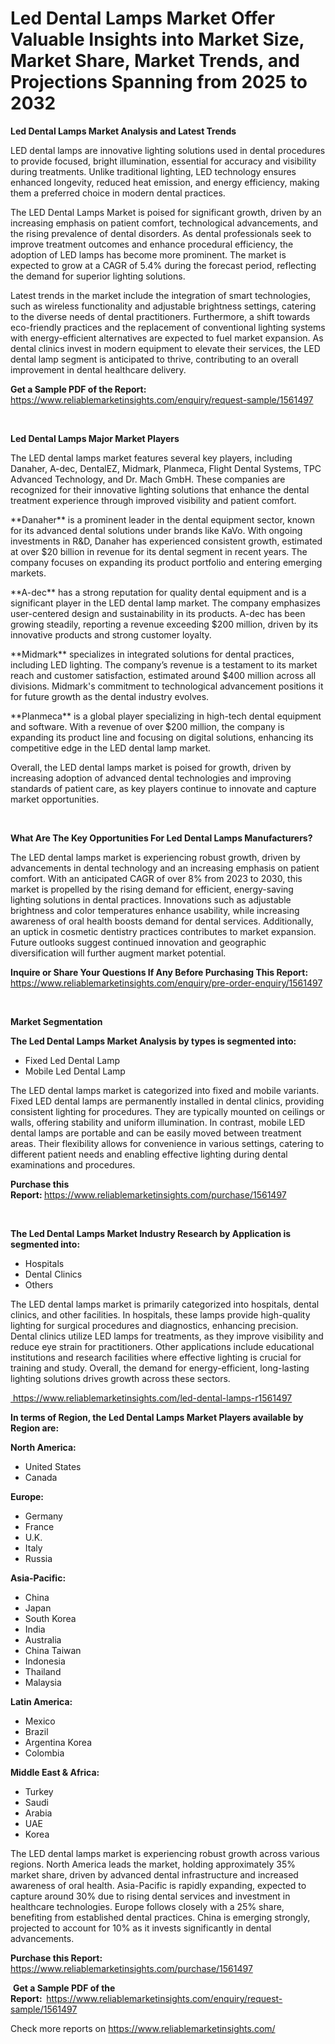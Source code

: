 <p><h1>Led Dental Lamps Market Offer Valuable Insights into Market Size, Market Share, Market Trends, and Projections Spanning from 2025 to 2032</h1></p><p><strong>Led Dental Lamps Market Analysis and Latest Trends</strong></p>
<p><p>LED dental lamps are innovative lighting solutions used in dental procedures to provide focused, bright illumination, essential for accuracy and visibility during treatments. Unlike traditional lighting, LED technology ensures enhanced longevity, reduced heat emission, and energy efficiency, making them a preferred choice in modern dental practices.</p><p>The LED Dental Lamps Market is poised for significant growth, driven by an increasing emphasis on patient comfort, technological advancements, and the rising prevalence of dental disorders. As dental professionals seek to improve treatment outcomes and enhance procedural efficiency, the adoption of LED lamps has become more prominent. The market is expected to grow at a CAGR of 5.4% during the forecast period, reflecting the demand for superior lighting solutions.</p><p>Latest trends in the market include the integration of smart technologies, such as wireless functionality and adjustable brightness settings, catering to the diverse needs of dental practitioners. Furthermore, a shift towards eco-friendly practices and the replacement of conventional lighting systems with energy-efficient alternatives are expected to fuel market expansion. As dental clinics invest in modern equipment to elevate their services, the LED dental lamp segment is anticipated to thrive, contributing to an overall improvement in dental healthcare delivery.</p></p>
<p><strong>Get a Sample PDF of the Report:&nbsp;</strong> <a href="https://www.reliablemarketinsights.com/enquiry/request-sample/1561497?utm_campaign=2517&utm_medium=2&utm_source=Github&utm_content=ia&utm_term=03032025&utm_id=led-dental-lamps">https://www.reliablemarketinsights.com/enquiry/request-sample/1561497</a></p>
<p>&nbsp;</p>
<p><strong>Led Dental Lamps Major Market Players</strong></p>
<p><p>The LED dental lamps market features several key players, including Danaher, A-dec, DentalEZ, Midmark, Planmeca, Flight Dental Systems, TPC Advanced Technology, and Dr. Mach GmbH. These companies are recognized for their innovative lighting solutions that enhance the dental treatment experience through improved visibility and patient comfort.</p><p>**Danaher** is a prominent leader in the dental equipment sector, known for its advanced dental solutions under brands like KaVo. With ongoing investments in R&D, Danaher has experienced consistent growth, estimated at over $20 billion in revenue for its dental segment in recent years. The company focuses on expanding its product portfolio and entering emerging markets.</p><p>**A-dec** has a strong reputation for quality dental equipment and is a significant player in the LED dental lamp market. The company emphasizes user-centered design and sustainability in its products. A-dec has been growing steadily, reporting a revenue exceeding $200 million, driven by its innovative products and strong customer loyalty.</p><p>**Midmark** specializes in integrated solutions for dental practices, including LED lighting. The company’s revenue is a testament to its market reach and customer satisfaction, estimated around $400 million across all divisions. Midmark's commitment to technological advancement positions it for future growth as the dental industry evolves.</p><p>**Planmeca** is a global player specializing in high-tech dental equipment and software. With a revenue of over $200 million, the company is expanding its product line and focusing on digital solutions, enhancing its competitive edge in the LED dental lamp market.</p><p>Overall, the LED dental lamps market is poised for growth, driven by increasing adoption of advanced dental technologies and improving standards of patient care, as key players continue to innovate and capture market opportunities.</p></p>
<p>&nbsp;</p>
<p><strong>What Are The Key Opportunities For Led Dental Lamps Manufacturers?</strong></p>
<p><p>The LED dental lamps market is experiencing robust growth, driven by advancements in dental technology and an increasing emphasis on patient comfort. With an anticipated CAGR of over 8% from 2023 to 2030, this market is propelled by the rising demand for efficient, energy-saving lighting solutions in dental practices. Innovations such as adjustable brightness and color temperatures enhance usability, while increasing awareness of oral health boosts demand for dental services. Additionally, an uptick in cosmetic dentistry practices contributes to market expansion. Future outlooks suggest continued innovation and geographic diversification will further augment market potential.</p></p>
<p><strong>Inquire or Share Your Questions If Any Before Purchasing This Report:</strong> <a href="https://www.reliablemarketinsights.com/enquiry/pre-order-enquiry/1561497?utm_campaign=2517&utm_medium=2&utm_source=Github&utm_content=ia&utm_term=03032025&utm_id=led-dental-lamps">https://www.reliablemarketinsights.com/enquiry/pre-order-enquiry/1561497</a></p>
<p>&nbsp;</p>
<p><strong>Market Segmentation</strong></p>
<p><strong>The Led Dental Lamps Market Analysis by types is segmented into:</strong></p>
<p><ul><li>Fixed Led Dental Lamp</li><li>Mobile Led Dental Lamp</li></ul></p>
<p><p>The LED dental lamps market is categorized into fixed and mobile variants. Fixed LED dental lamps are permanently installed in dental clinics, providing consistent lighting for procedures. They are typically mounted on ceilings or walls, offering stability and uniform illumination. In contrast, mobile LED dental lamps are portable and can be easily moved between treatment areas. Their flexibility allows for convenience in various settings, catering to different patient needs and enabling effective lighting during dental examinations and procedures.</p></p>
<p><strong>Purchase this Report:&nbsp;</strong><a href="https://www.reliablemarketinsights.com/purchase/1561497?utm_campaign=2517&utm_medium=2&utm_source=Github&utm_content=ia&utm_term=03032025&utm_id=led-dental-lamps">https://www.reliablemarketinsights.com/purchase/1561497</a></p>
<p>&nbsp;</p>
<p><strong>The Led Dental Lamps Market Industry Research by Application is segmented into:</strong></p>
<p><ul><li>Hospitals</li><li>Dental Clinics</li><li>Others</li></ul></p>
<p><p>The LED dental lamps market is primarily categorized into hospitals, dental clinics, and other facilities. In hospitals, these lamps provide high-quality lighting for surgical procedures and diagnostics, enhancing precision. Dental clinics utilize LED lamps for treatments, as they improve visibility and reduce eye strain for practitioners. Other applications include educational institutions and research facilities where effective lighting is crucial for training and study. Overall, the demand for energy-efficient, long-lasting lighting solutions drives growth across these sectors.</p></p>
<p><a href="https://www.reliablemarketinsights.com/led-dental-lamps-r1561497?utm_campaign=2517&utm_medium=2&utm_source=Github&utm_content=ia&utm_term=03032025&utm_id=led-dental-lamps">&nbsp;https://www.reliablemarketinsights.com/led-dental-lamps-r1561497</a></p>
<p><strong>In terms of Region, the Led Dental Lamps Market Players available by Region are:</strong></p>
<p>
    <p> <strong> North America: </strong>
        <ul>
            <li>United States</li>
            <li>Canada</li>
        </ul>
        </p> 
    <p> <strong> Europe: </strong>
        <ul>
            <li>Germany</li>
            <li>France</li>
            <li>U.K.</li>
            <li>Italy</li>
            <li>Russia</li>
        </ul>
        </p> 
    <p> <strong> Asia-Pacific: </strong>
        <ul>
            <li>China</li>
            <li>Japan</li>
            <li>South Korea</li>
            <li>India</li>
            <li>Australia</li>
            <li>China Taiwan</li>
            <li>Indonesia</li>
            <li>Thailand</li>
            <li>Malaysia</li>
        </ul>
        </p> 
    <p> <strong> Latin America: </strong>
        <ul>
            <li>Mexico</li>
            <li>Brazil</li>
            <li>Argentina Korea</li>
            <li>Colombia</li>
        </ul>
        </p> 
    <p> <strong> Middle East & Africa: </strong>
        <ul>
            <li>Turkey</li>
            <li>Saudi</li>
            <li>Arabia</li>
            <li>UAE</li>
            <li>Korea</li>
        </ul>
    </p>
    </p>
<p><p>The LED dental lamps market is experiencing robust growth across various regions. North America leads the market, holding approximately 35% market share, driven by advanced dental infrastructure and increased awareness of oral health. Asia-Pacific is rapidly expanding, expected to capture around 30% due to rising dental services and investment in healthcare technologies. Europe follows closely with a 25% share, benefiting from established dental practices. China is emerging strongly, projected to account for 10% as it invests significantly in dental advancements.</p></p>
<p><strong>Purchase this Report: </strong><a href="https://www.reliablemarketinsights.com/purchase/1561497?utm_campaign=2517&utm_medium=2&utm_source=Github&utm_content=ia&utm_term=03032025&utm_id=led-dental-lamps">https://www.reliablemarketinsights.com/purchase/1561497</a></p>
<p>&nbsp;<strong>Get a Sample PDF of the Report:&nbsp;&nbsp;</strong><a href="https://www.reliablemarketinsights.com/enquiry/request-sample/1561497?utm_campaign=2517&utm_medium=2&utm_source=Github&utm_content=ia&utm_term=03032025&utm_id=led-dental-lamps">https://www.reliablemarketinsights.com/enquiry/request-sample/1561497</a></p>
<p><strong></strong></p>
<p>Check more reports on <a href="https://www.reliablemarketinsights.com/?utm_campaign=2517&utm_medium=2&utm_source=Github&utm_content=ia&utm_term=03032025&utm_id=led-dental-lamps">https://www.reliablemarketinsights.com/</a></p>